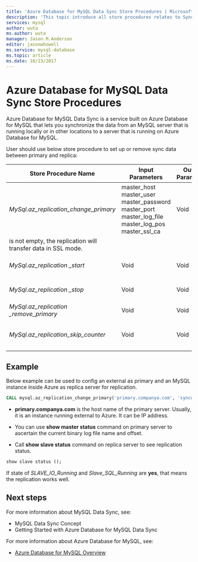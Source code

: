 ```yaml
---
title: 'Azure Database for MySQL Data Sync Store Procedures | Microsoft Docs'
description: 'This topic introduce all store procedures relates to Sync Data.'
services: mysql
author: wuta
ms.author: wuta
manager: Jason.M.Anderson
editor: jasonwhowell
ms.service: mysql-database
ms.topic: article
ms.date: 10/23/2017
---
```

# Azure Database for MySQL Data Sync Store Procedures
Azure Database for MySQL Data Sync is a service built on Azure Database for MySQL that lets you synchronize the data from an MySQL server that is running locally or in other locations to a server that is running on Azure Database for MySQL.

User should use below store procedure to set up or remove sync data between primary and replica:

|**Store Procedure Name**|**Input Parameters**|**Output Parameters**|**Usage Note**|
|-----|-----|-----|-----|
|*MySql.az_replication_change_primary*|master_host  master_user  master_password  master_port  master_log_file  master_log_pos  master_ssl_ca|Void|If parameter *master_ssl_ca* is 0, it replicas without SSL. If it  
is not empty, the replication will transfer data in SSL mode.|
|*MySql.az_replication _start*|Void|Void|Starts both IO-Tread and SQL Thread.|
|*MySql.az_replication _stop*|Void|Void|Stops both IO-Tread and SQL Thread.|
|*MySql.az_replication _remove_primary*|Void|Void||
|*MySql.az_replication_skip_counter*|Void|Void|Skips one replication error for one time.|

## Example
Below example can be used to config an external as primary and an MySQL instance inside Azure as replica server for replication.

```sql
CALL mysql.az_replication_change_primary('primary.companya.com', 'syncuser', 'yourpassowrd', 3306, 'mysql-bin.000002', 120, '');
```
 
- **primary.companya.com** is the host name of the primary server. Usually, it is an instance running external to Azure. It can be IP address.

- You can use **show master status** command on primary server to ascertain the current binary log file name and offset.

- Call **show slave status** command on replica server to see replication status.  

```sql
show slave status ();
```

If state of *SLAVE_IO_Running* and *Slave_SQL_Running* are **yes**, that means the replication works well.

## Next steps 
For more information about MySQL Data Sync, see:
- MySQL Data Sync Concept
- Getting Started with Azure Database for MySQL Data Sync

For more information about Azure Database for MySQL, see:
- [Azure Database for MySQL Overview](./overview.md)
